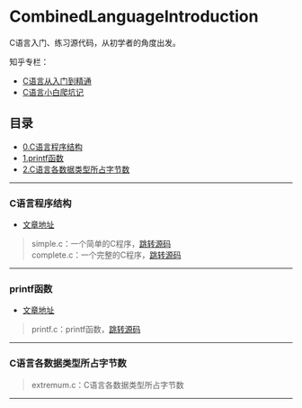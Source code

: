 # CombinedLanguageIntroduction

C语言入门、练习源代码，从初学者的角度出发。

知乎专栏：
* [C语言从入门到精通](https://zhuanlan.zhihu.com/Hyacinth-fjk-C)
* [C语言小白爬坑记](https://zhuanlan.zhihu.com/c_1178612789210570752)


## 目录
* [0.C语言程序结构](#C语言程序结构)
* [1.printf函数](#printf函数)
* [2.C语言各数据类型所占字节数](#C语言各数据类型所占字节数)

---

### C语言程序结构
* [文章地址](https://zhuanlan.zhihu.com/p/76305872)
> simple.c：一个简单的C程序，[跳转源码](https://github.com/Hyacinth-fjk/CombinedLanguageIntroduction/blob/master/0.C%E8%AF%AD%E8%A8%80%E7%A8%8B%E5%BA%8F%E7%BB%93%E6%9E%84/simple.c)  
> complete.c：一个完整的C程序，[跳转源码](https://github.com/Hyacinth-fjk/CombinedLanguageIntroduction/blob/master/0.C%E8%AF%AD%E8%A8%80%E7%A8%8B%E5%BA%8F%E7%BB%93%E6%9E%84/complete.c)

---

### printf函数
* [文章地址](https://zhuanlan.zhihu.com/p/95510086)
> printf.c：printf函数，[跳转源码](https://github.com/Hyacinth-fjk/CombinedLanguageIntroduction/blob/master/1.printf%E5%87%BD%E6%95%B0/printf.c)

---

### C语言各数据类型所占字节数
> extremum.c：C语言各数据类型所占字节数

---

